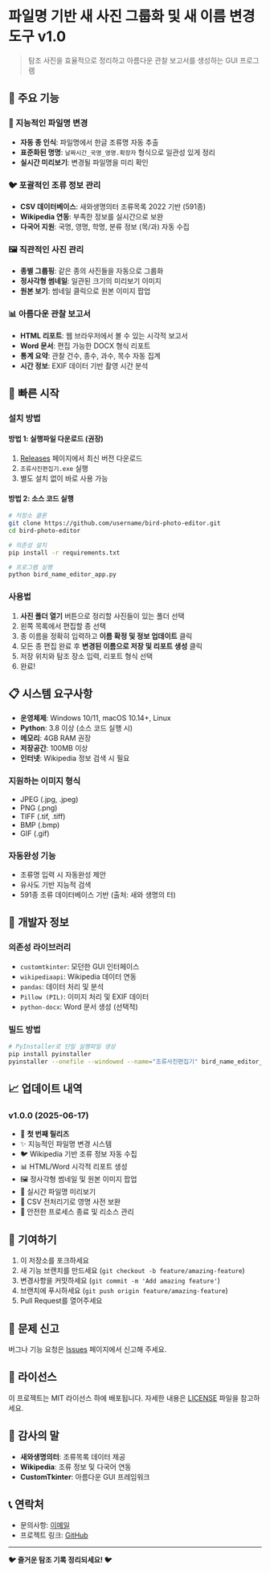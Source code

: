 # 파일명 기반 새 사진 그룹화 및 새 이름 변경 도구 v1.0


> 탐조 사진을 효율적으로 정리하고 아름다운 관찰 보고서를 생성하는 GUI 프로그램

## 📸 주요 기능

### 🔄 지능적인 파일명 변경
- **자동 종 인식**: 파일명에서 한글 조류명 자동 추출
- **표준화된 명명**: `날짜시간_국명_영명.확장자` 형식으로 일관성 있게 정리
- **실시간 미리보기**: 변경될 파일명을 미리 확인

### 🐦 포괄적인 조류 정보 관리
- **CSV 데이터베이스**: 새와생명의터 조류목록 2022 기반 (591종)
- **Wikipedia 연동**: 부족한 정보를 실시간으로 보완
- **다국어 지원**: 국명, 영명, 학명, 분류 정보 (목/과) 자동 수집

### 🖼️ 직관적인 사진 관리
- **종별 그룹핑**: 같은 종의 사진들을 자동으로 그룹화
- **정사각형 썸네일**: 일관된 크기의 미리보기 이미지
- **원본 보기**: 썸네일 클릭으로 원본 이미지 팝업

### 📊 아름다운 관찰 보고서
- **HTML 리포트**: 웹 브라우저에서 볼 수 있는 시각적 보고서
- **Word 문서**: 편집 가능한 DOCX 형식 리포트
- **통계 요약**: 관찰 건수, 종수, 과수, 목수 자동 집계
- **시간 정보**: EXIF 데이터 기반 촬영 시간 분석

## 🚀 빠른 시작

### 설치 방법

#### 방법 1: 실행파일 다운로드 (권장)
1. [Releases](../../releases) 페이지에서 최신 버전 다운로드
2. `조류사진편집기.exe` 실행
3. 별도 설치 없이 바로 사용 가능

#### 방법 2: 소스 코드 실행
```bash
# 저장소 클론
git clone https://github.com/username/bird-photo-editor.git
cd bird-photo-editor

# 의존성 설치
pip install -r requirements.txt

# 프로그램 실행
python bird_name_editor_app.py
```

### 사용법

1. **사진 폴더 열기** 버튼으로 정리할 사진들이 있는 폴더 선택
2. 왼쪽 목록에서 편집할 종 선택
3. 종 이름을 정확히 입력하고 **이름 확정 및 정보 업데이트** 클릭
4. 모든 종 편집 완료 후 **변경된 이름으로 저장 및 리포트 생성** 클릭
5. 저장 위치와 탐조 장소 입력, 리포트 형식 선택
6. 완료!

## 📋 시스템 요구사항

- **운영체제**: Windows 10/11, macOS 10.14+, Linux
- **Python**: 3.8 이상 (소스 코드 실행 시)
- **메모리**: 4GB RAM 권장
- **저장공간**: 100MB 이상
- **인터넷**: Wikipedia 정보 검색 시 필요


### 지원하는 이미지 형식
- JPEG (.jpg, .jpeg)
- PNG (.png)
- TIFF (.tif, .tiff)
- BMP (.bmp)
- GIF (.gif)

### 자동완성 기능
- 조류명 입력 시 자동완성 제안
- 유사도 기반 지능적 검색
- 591종 조류 데이터베이스 기반 (출처: 새와 생명의 터)


## 🔧 개발자 정보

### 의존성 라이브러리
- `customtkinter`: 모던한 GUI 인터페이스
- `wikipediaapi`: Wikipedia 데이터 연동
- `pandas`: 데이터 처리 및 분석
- `Pillow (PIL)`: 이미지 처리 및 EXIF 데이터
- `python-docx`: Word 문서 생성 (선택적)

### 빌드 방법
```bash
# PyInstaller로 단일 실행파일 생성
pip install pyinstaller
pyinstaller --onefile --windowed --name="조류사진편집기" bird_name_editor_app.py
```

## 📈 업데이트 내역

### v1.0.0 (2025-06-17)
- 🎉 **첫 번째 릴리즈**
- ✨ 지능적인 파일명 변경 시스템
- 🐦 Wikipedia 기반 조류 정보 자동 수집
- 📊 HTML/Word 시각적 리포트 생성
- 🖼️ 정사각형 썸네일 및 원본 이미지 팝업
- 🔄 실시간 파일명 미리보기
- 📝 CSV 전처리기로 영명 사전 보완
- 💾 안전한 프로세스 종료 및 리소스 관리

## 🤝 기여하기

1. 이 저장소를 포크하세요
2. 새 기능 브랜치를 만드세요 (`git checkout -b feature/amazing-feature`)
3. 변경사항을 커밋하세요 (`git commit -m 'Add amazing feature'`)
4. 브랜치에 푸시하세요 (`git push origin feature/amazing-feature`)
5. Pull Request를 열어주세요

## 🐛 문제 신고

버그나 기능 요청은 [Issues](../../issues) 페이지에서 신고해 주세요.

## 📄 라이선스

이 프로젝트는 MIT 라이선스 하에 배포됩니다. 자세한 내용은 [LICENSE](LICENSE) 파일을 참고하세요.

## 🙏 감사의 말

- **새와생명의터**: 조류목록 데이터 제공
- **Wikipedia**: 조류 정보 및 다국어 연동
- **CustomTkinter**: 아름다운 GUI 프레임워크

## 📞 연락처

- 문의사항: [이메일](mailto:developer@example.com)
- 프로젝트 링크: [GitHub](https://github.com/username/bird-photo-editor)

---

**🐦 즐거운 탐조 기록 정리되세요! 🐦**